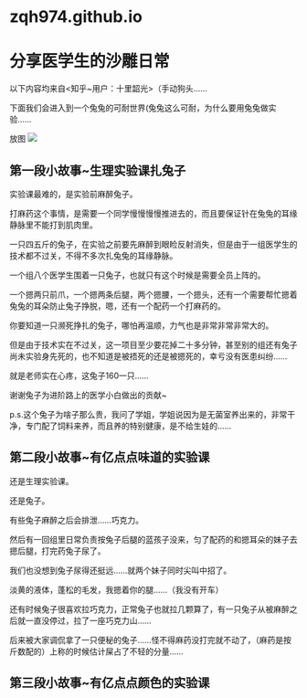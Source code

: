 # zqh974.github.io
<html lang=“zh-cn”>
  <head>
    <meta charset=“utf-8”/>
    <title>Made in 张钦淏手里</title>
    </head>
  <body>
    <h1>分享医学生的沙雕日常</h1>
<p>以下内容均来自<知乎~用户：十里韶光>（手动狗头……</p>
  <p>下面我们会进入到一个兔兔的可耐世界(兔兔这么可耐，为什么要用兔兔做实验……</p>
    <p>放图
    <img src="C:\Users\张钦淏\Desktop"/>
      </p>
  <h2>第一段小故事~生理实验课扎兔子</h2>
<p>实验课最难的，是实验前麻醉兔子。</p>
<p>打麻药这个事情，是需要一个同学慢慢慢慢推进去的，而且要保证针在兔兔的耳缘静脉里不能打到肌肉里。</p>
<p>一只四五斤的兔子，在实验之前要先麻醉到眼睑反射消失，但是由于一组医学生的技术都不过关，不得不多次扎兔兔的耳缘静脉。</p>
<p>一个组八个医学生围着一只兔子，也就只有这个时候是需要全员上阵的。</p>
<p>一个摁两只前爪，一个摁两条后腿，两个摁腰，一个摁头，还有一个需要帮忙摁着兔兔的耳朵防止兔子挣脱，嗯，还有一个配药一个打麻药的。</p>
<p>你要知道一只濒死挣扎的兔子，哪怕再温顺，力气也是非常非常非常大的。</p>
<p>但是由于技术实在不过关，这一项目至少要花掉二十多分钟，甚至别的组还有兔子尚未实验身先死的，也不知道是被捂死的还是被摁死的，幸亏没有医患纠纷……</p>
<p>就是老师实在心疼，这兔子160一只……</p>
<p>谢谢兔子为进阶路上的医学小白做出的贡献~</p>
<p>p.s.这个兔子为啥子那么贵，我问了学姐，学姐说因为是无菌室养出来的，非常干净，专门配了饲料来养，而且养的特别健康，是不给生娃的……</p>
    <h2>第二段小故事~有亿点点味道的实验课</h2>
<p>还是生理实验课。</p>
<p>还是兔子。</p>
<p>有些兔子麻醉之后会排泄……巧克力。</p>
<p>然后有一回组里日常负责按兔子后腿的蓝孩子没来，匀了配药的和摁耳朵的妹子去摁后腿，打完药兔子尿了。</p>
<p>我们也没想到兔子尿得还挺远……就两个妹子同时尖叫中招了。</p>
<p>淡黄的液体，蓬松的毛发，我摁着你的腿……（我没有开车）</p>
<p>还有时候兔子很喜欢拉巧克力，正常兔子也就拉几颗算了，有一只兔子从被麻醉之后就一直没停过，拉了一座巧克力山……</p>
<p>后来被大家调侃拿了一只便秘的兔子……怪不得麻药没打完就不动了，（麻药是按斤数配的）上称的时候估计屎占了不轻的分量……</p>
    <h2>第三段小故事~有亿点点颜色的实验课</h2>
<p>    
